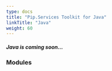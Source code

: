 ```yaml
---
type: docs
title: "Pip.Services Toolkit for Java"
linkTitle: "Java"
weight: 60
---
```


##### Java is coming soon...

### Modules

